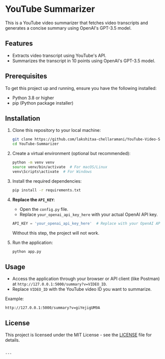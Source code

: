 
# YouTube Summarizer

This is a YouTube video summarizer that fetches video transcripts and generates a concise summary using OpenAI's GPT-3.5 model.

## Features
- Extracts video transcript using YouTube's API.
- Summarizes the transcript in 10 points using OpenAI's GPT-3.5 model.

## Prerequisites

To get this project up and running, ensure you have the following installed:
- Python 3.8 or higher
- pip (Python package installer)

## Installation

1. Clone this repository to your local machine:
   ```bash
   git clone https://github.com/lakshitaa-chellaramani/YouTube-Video-Summarizer.git
   cd YouTube-Summarizer
   ```

2. Create a virtual environment (optional but recommended):
   ```bash
   python -m venv venv
   source venv/bin/activate  # For macOS/Linux
   venv\Scripts\activate  # For Windows
   ```

3. Install the required dependencies:
   ```bash
   pip install -r requirements.txt
   ```

4. **Replace the `API_KEY`**:
   - Open the `config.py` file.
   - Replace `your_openai_api_key_here` with your actual OpenAI API key.

   ```python
   API_KEY = 'your_openai_api_key_here'  # Replace with your OpenAI API key
   ```

   Without this step, the project will not work.

5. Run the application:
   ```bash
   python app.py
   ```

## Usage

- Access the application through your browser or API client (like Postman) at `http://127.0.0.1:5000/summary?v=VIDEO_ID`.
- Replace `VIDEO_ID` with the YouTube video ID you want to summarize.

Example:
```
http://127.0.0.1:5000/summary?v=giYejigUM9A
```

## License
This project is licensed under the MIT License - see the [LICENSE](LICENSE) file for details.
```

---
